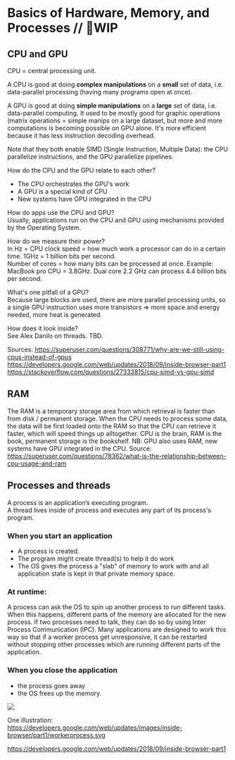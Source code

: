 # Basics of Hardware, Memory, and Processes // 🚧WIP


## CPU and GPU

CPU = central processing unit.

A CPU is good at doing **complex manipulations** on a **small** set of data, i.e. data-parallel processing (having many programs open at once). 

A GPU is good at doing **simple manipulations** on a **large** set of data, i.e. data-parallel computing. It used to be mostly good for graphic operations (matrix operations = simple manips on a large dataset, but more and more computations is becoming possible on GPU alone. It's more efficient because it has less instruction decoding overhead.    

Note that they both enable SIMD (Single Instruction, Multiple Data): the CPU parallelize instructions, and the GPU parallelize pipelines.  

How do the CPU and the GPU relate to each other?   
* The CPU orchestrates the GPU's work  
* A GPU is a special kind of CPU
* New systems have GPU integrated in the CPU  

How do apps use the CPU and GPU?   
Usually, applications run on the CPU and GPU using mechanisms provided by the Operating System.  

How do we measure their power?   
In Hz = CPU clock speed = how much work a processor can do in a certain time. 1GHz = 1 billion bits per second.  
Number of cores = how many bits can be processed at once.
Example:  
MacBook pro CPU = 3.8GHz. Dual core 2.2 GHz can process 4.4 billion bits per second.   

What's one pitfall of a GPU?   
Because large blocks are used, there are more parallel processing units, so a single GPU instruction uses more transistors => more space and energy needed, more heat is generated.   

How does it look inside?  
See Alex Danilo on threads. TBD.  

Sources:
https://superuser.com/questions/308771/why-are-we-still-using-cpus-instead-of-gpus
https://developers.google.com/web/updates/2018/09/inside-browser-part1  
https://stackoverflow.com/questions/27333815/cpu-simd-vs-gpu-simd

## RAM

The RAM is a temporary storage area from which retrieval is faster than from disk / permanent storage.
When the CPU needs to process some data, the data will be first loaded onto the RAM so that the CPU can retrieve it faster, which will speed things up alltogether. CPU is the brain, RAM is the book, permanent storage is the bookshelf.
NB: GPU also uses RAM, new systems have GPU integrated in the CPU.
Source: https://superuser.com/questions/78362/what-is-the-relationship-between-cpu-usage-and-ram

## Processes and threads

A process is an application’s executing program.  
A thread lives inside of process and executes any part of its process's program.

### When you start an application 
- A process is created.
- The program might create thread(s) to help it do work
- The OS gives the process a "slab" of memory to work with and all application state is kept in that private memory space.

### At runtime: 
A process can ask the OS to spin up another process to run different tasks. When this happens, different parts of the memory are allocated for the new process. If two processes need to talk, they can do so by using Inter Process Communication (IPC). Many applications are designed to work this way so that if a worker process get unresponsive, it can be restarted without stopping other processes which are running different parts of the application.

### When you close the application
- the process goes away
- the OS frees up the memory.  

<img src="https://developers.google.com/web/updates/images/inside-browser/part1/workerprocess.svg"/>


One illustration: https://developers.google.com/web/updates/images/inside-browser/part1/workerprocess.svg

https://developers.google.com/web/updates/2018/09/inside-browser-part1
